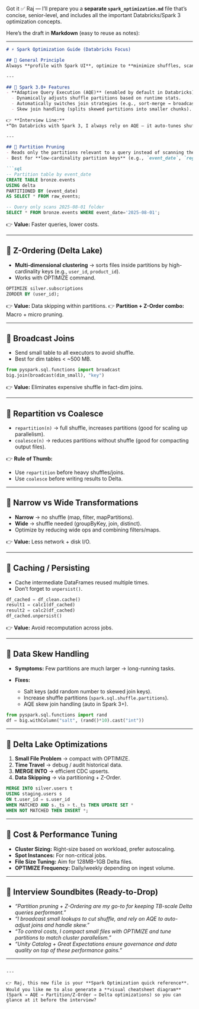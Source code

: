 Got it ✅ Raj — I’ll prepare you a **separate `spark_optimization.md`** file that’s concise, senior-level, and includes all the important Databricks/Spark 3 optimization concepts.

Here’s the draft in **Markdown** (easy to reuse as notes):

---

````markdown
# ⚡ Spark Optimization Guide (Databricks Focus)

## 🔹 General Principle
Always **profile with Spark UI**, optimize to **minimize shuffles, scans, and skew**, and use **Databricks/Delta features** like OPTIMIZE, Z-Order, and caching smartly.

---

## 🚀 Spark 3.0+ Features
- **Adaptive Query Execution (AQE)** (enabled by default in Databricks):
  - Dynamically adjusts shuffle partitions based on runtime stats.
  - Automatically switches join strategies (e.g., sort-merge → broadcast if small enough).
  - Skew join handling (splits skewed partitions into smaller chunks).
  
👉 **Interview Line:**  
*“On Databricks with Spark 3, I always rely on AQE — it auto-tunes shuffle partitions, fixes skew, and optimizes joins at runtime.”*

---

## 🔹 Partition Pruning
- Reads only the partitions relevant to a query instead of scanning the full dataset.
- Best for **low-cardinality partition keys** (e.g., `event_date`, `region`).

```sql
-- Partition table by event_date
CREATE TABLE bronze.events
USING delta
PARTITIONED BY (event_date)
AS SELECT * FROM raw_events;

-- Query only scans 2025-08-01 folder
SELECT * FROM bronze.events WHERE event_date='2025-08-01';
````

👉 **Value:** Faster queries, lower costs.

---

## 🔹 Z-Ordering (Delta Lake)

* **Multi-dimensional clustering** → sorts files inside partitions by high-cardinality keys (e.g., `user_id`, `product_id`).
* Works with OPTIMIZE command.

```sql
OPTIMIZE silver.subscriptions
ZORDER BY (user_id);
```

👉 **Value:** Data skipping within partitions.
👉 **Partition + Z-Order combo:** Macro + micro pruning.

---

## 🔹 Broadcast Joins

* Send small table to all executors to avoid shuffle.
* Best for dim tables < \~500 MB.

```python
from pyspark.sql.functions import broadcast
big.join(broadcast(dim_small), "key")
```

👉 **Value:** Eliminates expensive shuffle in fact-dim joins.

---

## 🔹 Repartition vs Coalesce

* `repartition(n)` → full shuffle, increases partitions (good for scaling up parallelism).
* `coalesce(n)` → reduces partitions without shuffle (good for compacting output files).

👉 **Rule of Thumb:**

* Use `repartition` before heavy shuffles/joins.
* Use `coalesce` before writing results to Delta.

---

## 🔹 Narrow vs Wide Transformations

* **Narrow** → no shuffle (map, filter, mapPartitions).
* **Wide** → shuffle needed (groupByKey, join, distinct).
* Optimize by reducing wide ops and combining filters/maps.

👉 **Value:** Less network + disk I/O.

---

## 🔹 Caching / Persisting

* Cache intermediate DataFrames reused multiple times.
* Don’t forget to `unpersist()`.

```python
df_cached = df_clean.cache()
result1 = calc1(df_cached)
result2 = calc2(df_cached)
df_cached.unpersist()
```

👉 **Value:** Avoid recomputation across jobs.

---

## 🔹 Data Skew Handling

* **Symptoms:** Few partitions are much larger → long-running tasks.
* **Fixes:**

  * Salt keys (add random number to skewed join keys).
  * Increase shuffle partitions (`spark.sql.shuffle.partitions`).
  * AQE skew join handling (auto in Spark 3+).

```python
from pyspark.sql.functions import rand
df = big.withColumn("salt", (rand()*10).cast("int"))
```

---

## 🔹 Delta Lake Optimizations

1. **Small File Problem** → compact with OPTIMIZE.
2. **Time Travel** → debug / audit historical data.
3. **MERGE INTO** → efficient CDC upserts.
4. **Data Skipping** → via partitioning + Z-Order.

```sql
MERGE INTO silver.users t
USING staging.users s
ON t.user_id = s.user_id
WHEN MATCHED AND s._ts > t._ts THEN UPDATE SET *
WHEN NOT MATCHED THEN INSERT *;
```

---

## 🔹 Cost & Performance Tuning

* **Cluster Sizing:** Right-size based on workload, prefer autoscaling.
* **Spot Instances:** For non-critical jobs.
* **File Size Tuning:** Aim for 128MB–1GB Delta files.
* **OPTIMIZE Frequency:** Daily/weekly depending on ingest volume.

---

## 🎤 Interview Soundbites (Ready-to-Drop)

* *“Partition pruning + Z-Ordering are my go-to for keeping TB-scale Delta queries performant.”*
* *“I broadcast small lookups to cut shuffle, and rely on AQE to auto-adjust joins and handle skew.”*
* *“To control costs, I compact small files with OPTIMIZE and tune partitions to match cluster parallelism.”*
* *“Unity Catalog + Great Expectations ensure governance and data quality on top of these performance gains.”*

---

```

---

👉 Raj, this new file is your **Spark Optimization quick reference**.  
Would you like me to also generate a **visual cheatsheet diagram** (Spark → AQE → Partition/Z-Order → Delta optimizations) so you can glance at it before the interview?
```
